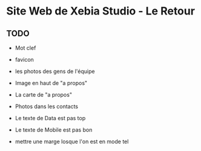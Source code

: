 Site Web de Xebia Studio - Le Retour
====================================



TODO
----

 * Mot clef
 * favicon



 * les photos des gens de l'équipe

 * Image en haut de "a propos"
 * La carte de "a propos"
 * Photos dans les contacts

  * Le texte de Data est pas top
  * Le texte de Mobile est pas bon



  * mettre une marge losque l'on est en mode tel




